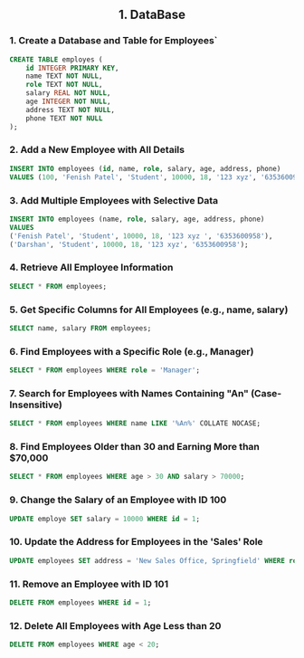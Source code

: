 <h2 align = "center"> 1. DataBase </h2>

### 1. Create a Database and Table for Employees`
```sql
CREATE TABLE employes (
    id INTEGER PRIMARY KEY,
    name TEXT NOT NULL,
    role TEXT NOT NULL,
    salary REAL NOT NULL,
    age INTEGER NOT NULL,
    address TEXT NOT NULL,
    phone TEXT NOT NULL
);
```
### 2. Add a New Employee with All Details
```sql
INSERT INTO employees (id, name, role, salary, age, address, phone) 
VALUES (100, 'Fenish Patel', 'Student', 10000, 18, '123 xyz', '6353600958');
```
### 3. Add Multiple Employees with Selective Data
```sql
INSERT INTO employees (name, role, salary, age, address, phone) 
VALUES 
('Fenish Patel', 'Student', 10000, 18, '123 xyz ', '6353600958'),
('Darshan', 'Student', 10000, 18, '123 xyz', '6353600958');
```
### 4. Retrieve All Employee Information
```sql
SELECT * FROM employees;
```
### 5. Get Specific Columns for All Employees (e.g., name, salary)
```sql
SELECT name, salary FROM employees;
```
### 6. Find Employees with a Specific Role (e.g., Manager)
```sql
SELECT * FROM employees WHERE role = 'Manager';
```
### 7. Search for Employees with Names Containing "An" (Case-Insensitive)
```sql
SELECT * FROM employees WHERE name LIKE '%An%' COLLATE NOCASE;
```
### 8. Find Employees Older than 30 and Earning More than $70,000
```sql
SELECT * FROM employees WHERE age > 30 AND salary > 70000;
```
### 9. Change the Salary of an Employee with ID 100
```sql
UPDATE employe SET salary = 10000 WHERE id = 1;
```
### 10. Update the Address for Employees in the 'Sales' Role
```sql
UPDATE employees SET address = 'New Sales Office, Springfield' WHERE role = 'Sales';
```
### 11. Remove an Employee with ID 101
```sql
DELETE FROM employees WHERE id = 1;
```
### 12. Delete All Employees with Age Less than 20
```sql
DELETE FROM employees WHERE age < 20;
```

